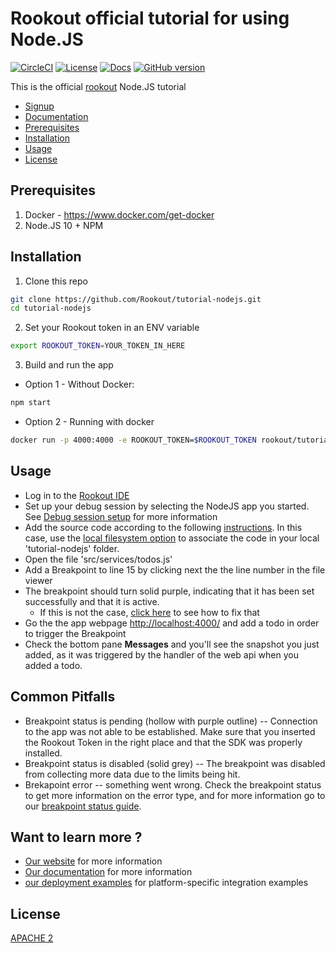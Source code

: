# Rookout official tutorial for using Node.JS

[![CircleCI](https://circleci.com/gh/Rookout/tutorial-nodejs/tree/master.svg?style=svg)](https://circleci.com/gh/Rookout/tutorial-nodejs/tree/master)
[![License][license-image]][license-url]
[![Docs][docs-image]][docs-url]
[![GitHub version][version-badge]](https://badge.fury.io/gh/rookout%2Ftryme-tutorial)

This is the official [rookout][rookout-getting-started] Node.JS tutorial

- [Signup][rookout-signup]
- [Documentation][docs-url]
- [Prerequisites](#prerequisites)
- [Installation](#installation)
- [Usage](#usage)
- [License](#license)


## Prerequisites

1. Docker - https://www.docker.com/get-docker
2. Node.JS 10 + NPM 

## Installation

1. Clone this repo

```bash
git clone https://github.com/Rookout/tutorial-nodejs.git
cd tutorial-nodejs
``` 

2. Set your Rookout token in an ENV variable 

```bash
export ROOKOUT_TOKEN=YOUR_TOKEN_IN_HERE
```
     
3. Build and run the app

- Option 1 - Without Docker:

```bash
npm start
```

- Option 2 - Running with docker

```bash
docker run -p 4000:4000 -e ROOKOUT_TOKEN=$ROOKOUT_TOKEN rookout/tutorial-nodejs
```

## Usage

- Log in to the [Rookout IDE](https://app.rookout.com/)
- Set up your debug session by selecting the NodeJS app you started. See [Debug session setup](https://docs.rookout.com/docs/debug-session-setup) for more information
- Add the source code according to the following [instructions](https://docs.rookout.com/docs/source-repos/). In this case, use the [local filesystem option](https://docs.rookout.com/docs/source-repos/) to associate the code in your local 'tutorial-nodejs' folder.
- Open the file 'src/services/todos.js'
- Add a Breakpoint to line 15 by clicking next the the line number in the file viewer
- The breakpoint should turn solid purple, indicating that it has been set successfully and that it is active.
    - If this is not the case, [click here](https://docs.rookout.com/docs/breakpoints-status.html) to see how to fix that
- Go the the app webpage [http://localhost:4000/](http://localhost:4000/) and add a todo in order to trigger the Breakpoint
- Check the bottom pane **Messages** and you'll see the snapshot you just added, as it was triggered by the handler of the web api when you added a todo.

## Common Pitfalls

- Breakpoint status is pending (hollow with purple outline) -- Connection to the app was not able to be established. Make sure that you inserted the Rookout Token in the right place and that the SDK was properly installed.
- Breakpoint status is disabled (solid grey) -- The breakpoint was disabled from collecting more data due to the limits being hit.
- Brekapoint error -- something went wrong. Check the breakpoint status to get more information on the error type, and for more information go to our [breakpoint status guide](https://docs.rookout.com/docs/breakpoints-status/).

## Want to learn more ?

- [Our website](https://rookout.com/) for more information
- [Our documentation](https://docs.rookout.com/) for more information
- [our deployment examples](https://docs.rookout.com/docs/deployment-examples.html) for platform-specific integration examples

## License
[APACHE 2](LICENSE)

[version-badge]: https://badge.fury.io/gh/rookout%2Ftryme-tutorial.svg
[license-url]: LICENSE
[docs-url]: https://docs.rookout.com/
[rookout-getting-started]: https://docs.rookout.com/docs/introduction.html
[rookout-signup]: https://www.rookout.com/trial/
[docs-image]: https://img.shields.io/badge/docs-latest-blue.svg
[license-image]: https://img.shields.io/badge/License-Apache%202.0-blue.svg
[rookout-app-url]: https://app.rookout.com/
[deployment-examples]: https://github.com/Rookout/deployment-examples
